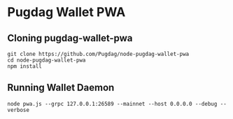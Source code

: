 # Pugdag Wallet PWA

## Cloning pugdag-wallet-pwa

```
git clone https://github.com/Pugdag/node-pugdag-wallet-pwa
cd node-pugdag-wallet-pwa
npm install
```

## Running Wallet Daemon

```
node pwa.js --grpc 127.0.0.1:26589 --mainnet --host 0.0.0.0 --debug --verbose
```
